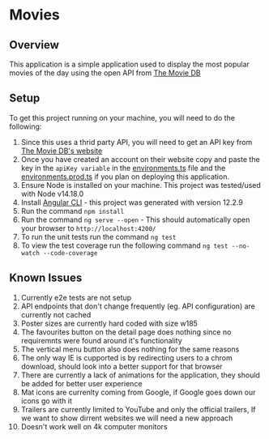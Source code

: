 # Movies

## Overview

This application is a simple application used to display the most popular movies of the day using the open API from [The Movie DB](https://www.themoviedb.org/)

## Setup

To get this project running on your machine, you will need to do the following:

1. Since this uses a thrid party API, you will need to get an API key from [The Movie DB's website](https://www.themoviedb.org/settings/api)
1. Once you have created an account on their website copy and paste the key in the `apiKey variable` in the [environments.ts](src\environments\environment.ts) file and the [environments.prod.ts](src\environments\environment.prod.ts) if you plan on deploying this application.
1. Ensure Node is installed on your machine. This project was tested/used with Node v14.18.0
1. Install [Angular CLI](https://github.com/angular/angular-cli) - this project was generated with version 12.2.9
1. Run the command `npm install`
1. Run the command `ng serve --open` - This should automatically open your browser to `http://localhost:4200/`
1. To run the unit tests run the command `ng test`
1. To view the test coverage run the following command `ng test --no-watch --code-coverage`

## Known Issues

1. Currently e2e tests are not setup
1. API endpoints that don't change frequently (eg. API configuration) are currently not cached
1. Poster sizes are currently hard coded with size w185
1. The favourites button on the detail page does nothing since no requiremnts were found around it's functionality
1. The vertical menu button also does nothing for the same reasons
1. The only way IE is cupported is by redirecting users to a chrom download, should look into a better support for that browser
1. There are currently a lack of animations for the application, they should be added for better user experience
1. Mat icons are currenlty coming from Google, if Google goes down our icons go with it
1. Trailers are currently limited to YouTube and only the official trailers, If we want to show dirrent websites we will need a new approach
1. Doesn't work well on 4k computer monitors

